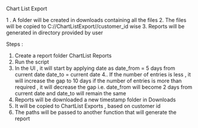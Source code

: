 Chart List Export

1 . A folder will be created in downloads containing all the files 
	2. The files will be copied  to C://ChartListExport//customer_id wise 
	3. Reports will be generated in directory provided by user  

Steps : 

1. Create a report folder ChartList Reports
2. Run the script 
3. In the UI , it will start by applying date as date_from = 5 days from current date 
date_to = current date
4.. If the number of entries is less , it will increase the gap to 10 days 
if the number of entries is more than required , it will decrease the gap i.e. date_from will become 2 days from current date and date_to will remain the same
5. Reports will be downloaded a new timestamp folder in Downloads
6. It will be copied to ChartList Exports , based on customer id 
7. The paths will be passed to another function that will generate the report

